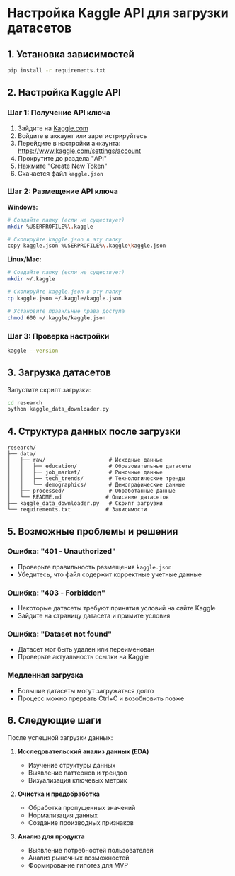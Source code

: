 # Настройка Kaggle API для загрузки датасетов

## 1. Установка зависимостей

```bash
pip install -r requirements.txt
```

## 2. Настройка Kaggle API

### Шаг 1: Получение API ключа
1. Зайдите на [Kaggle.com](https://www.kaggle.com)
2. Войдите в аккаунт или зарегистрируйтесь
3. Перейдите в настройки аккаунта: https://www.kaggle.com/settings/account
4. Прокрутите до раздела "API" 
5. Нажмите "Create New Token"
6. Скачается файл `kaggle.json`

### Шаг 2: Размещение API ключа

**Windows:**
```bash
# Создайте папку (если не существует)
mkdir %USERPROFILE%\.kaggle

# Скопируйте kaggle.json в эту папку
copy kaggle.json %USERPROFILE%\.kaggle\kaggle.json
```

**Linux/Mac:**
```bash
# Создайте папку (если не существует)
mkdir ~/.kaggle

# Скопируйте kaggle.json в эту папку
cp kaggle.json ~/.kaggle/kaggle.json

# Установите правильные права доступа
chmod 600 ~/.kaggle/kaggle.json
```

### Шаг 3: Проверка настройки
```bash
kaggle --version
```

## 3. Загрузка датасетов

Запустите скрипт загрузки:

```bash
cd research
python kaggle_data_downloader.py
```

## 4. Структура данных после загрузки

```
research/
├── data/
│   ├── raw/                    # Исходные данные
│   │   ├── education/          # Образовательные датасеты
│   │   ├── job_market/         # Рыночные данные
│   │   ├── tech_trends/        # Технологические тренды
│   │   └── demographics/       # Демографические данные
│   ├── processed/              # Обработанные данные
│   └── README.md              # Описание датасетов
├── kaggle_data_downloader.py   # Скрипт загрузки
└── requirements.txt           # Зависимости
```

## 5. Возможные проблемы и решения

### Ошибка: "401 - Unauthorized"
- Проверьте правильность размещения `kaggle.json`
- Убедитесь, что файл содержит корректные учетные данные

### Ошибка: "403 - Forbidden" 
- Некоторые датасеты требуют принятия условий на сайте Kaggle
- Зайдите на страницу датасета и примите условия

### Ошибка: "Dataset not found"
- Датасет мог быть удален или переименован
- Проверьте актуальность ссылки на Kaggle

### Медленная загрузка
- Большие датасеты могут загружаться долго
- Процесс можно прервать Ctrl+C и возобновить позже

## 6. Следующие шаги

После успешной загрузки данных:

1. **Исследовательский анализ данных (EDA)**
   - Изучение структуры данных
   - Выявление паттернов и трендов
   - Визуализация ключевых метрик

2. **Очистка и предобработка**
   - Обработка пропущенных значений
   - Нормализация данных
   - Создание производных признаков

3. **Анализ для продукта**
   - Выявление потребностей пользователей
   - Анализ рыночных возможностей
   - Формирование гипотез для MVP 